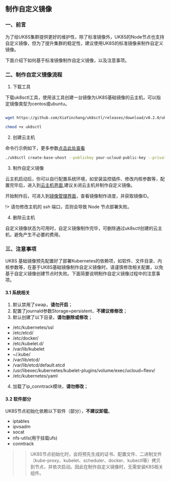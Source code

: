 ## 制作自定义镜像

### 一、前言

为了给UK8S集群提供更好的维护性，除了标准镜像外，UK8S的Node节点也支持自定义镜像，但为了提升集群的稳定性，建议使用UK8S的标准镜像来制作自定义镜像。

下面介绍下如何基于标准镜像制作自定义镜像，以及注意事项。

### 二、制作自定义镜像流程


1. 下载工具

下载uk8sctl工具，使用该工具创建一台镜像为UK8S基础镜像的云主机，可以指定镜像类型为centos或ubuntu。

```bash

wget https://github.com/XiaYinchang/uk8sctl/releases/download/v0.2.0/uk8sctl

chmod +x uk8sctl

```

2. 创建云主机

命令行示例如下，更多参数[点击此处查看](https://github.com/XiaYinchang/uk8sctl)

```bash
./uk8sctl create-base-uhost --publickey your-ucloud-public-key --privatekey you-ucloud-private-key --region cn-bj2 --project-id org-test --password your-uhost-password --image-type centos

```

3. 制作自定义镜像

云主机启动后，你可以自行配置系统环境，如安装监控插件、修改内核参数等，配置完毕后，进入到[云主机界面](https://console.ucloud.cn/uhost/uhost),建议关闭云主机并制作自定义镜像。

开始制作后，可进入到[镜像管理界面](https://console.ucloud.cn/uhost/uimage)，查看镜像制作进度，并获取镜像ID。

!> 请勿修改主机的 ssh 端口，否则会导致 Node 节点部署失败。

4. 删除云主机

自定义镜像状态为可用时，自定义镜像制作完毕，可删除通过uk8sctl创建的云主机，避免产生不必要的费用。

### 三、注意事项

UK8S 基础镜像预先配置好了部署Kubernetes的依赖项，如软件、文件目录、内核参数等，在基于UK8S基础镜像制作自定义镜像时，请谨慎修改相关配置，以免基于自定义镜像创建节点时失败。下面简要说明制作自定义镜像过程中的注意事项。

#### 3.1 系统相关

1. 默认禁用了swap，**请勿开启**；
2. 配置了journald参数Storage=persistent，**不建议修修改**；
3. 默认创建了以下目录，**请勿删除或修改**；
 + /etc/kubernetes/ssl
 + /etc/etcd/
 + /etc/docker/
 + /etc/kubelet.d/ 
 + /var/lib/kubelet
 + ~/.kube/
 + /var/lib/etcd/
 + /var/lib/etcd/default.etcd
 + /usr/libexec/kubernetes/kubelet-plugins/volume/exec/ucloud~flexv/
 + /etc/kubernetes/yaml 
4. 加载了ip_conntrack模块，**请勿修改**；

#### 3.2 软件部分
UK8S节点初始化依赖以下软件（部分），**不建议卸载**。
+ iptables
+ ipvsadm
+ socat
+ nfs-utils(用于挂载ufs)
+ conntrack

>> UK8S节点初始化时，会将预先生成的证书、配置文件、二进制文件（kube-proxy、kubelet、scheduler、docker、kubectl等）拷贝到节点，并依次启动。因此在制作自定义镜像时，无需安装K8S相关组件。

